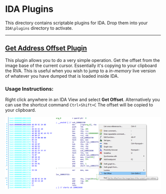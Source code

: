 
# IDA Plugins

This directory contains scriptable plugins for IDA. Drop them into your `IDA\plugins` directory to activate.

---------------


## [Get Address Offset Plugin](/cvutils-getoffset.py)

This plugin allows you to do a very simple operation. Get the offset from the image base of the current cursor. 
Essentially it's copying to your clipboard the RVA. This is useful when you wish to jump to a *in-memory* live version of whatever you have dumped that is loaded inside IDA.

### **Usage Instructions:**

Right click anywhere in an IDA View and select **Get Offset**.
Alternatively you can use the shortcut command `Ctrl+Shift+C`
The offset will be copied to your clipboard.

![screenshot-getoffset-plugin](examples/plugin-getoffset-demo.png)